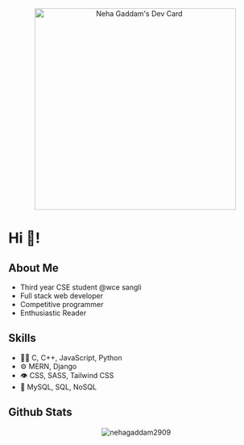 <!--<img src="https://github.com/Nehagaddam2909/Nehagaddam2909/blob/main/neha_gaddam.gif" />-->
<div align="center"><a href="https://app.daily.dev/gaddam_neha_29"><img src="https://api.daily.dev/devcards/091db1443e2c4d3bbd900215d58a6fd9.png?r=q7q" width="400" alt="Neha Gaddam's Dev Card"/></a></div>
<h1>Hi 👋!</h1>

  ##   About Me
<ul>
  <li>
    Third year CSE student @wce sangli </li>
  <li>Full stack web developer </li>
  <li>Competitive programmer</li>
  <li>Enthusiastic Reader</li>
</ul>

  ##  Skills
  
 <ul>
  <li>👩‍💻 C, C++, JavaScript, Python</li>
  <li>⚙️ MERN, Django </li>
  <li>👁️ CSS, SASS, Tailwind CSS</li>
  <li>💽 MySQL, SQL, NoSQL </li>
 </ul>
  
 ## Github Stats
<p align="center">&nbsp;<img align="center" src="https://github-readme-streak-stats.herokuapp.com/?user=nehagaddam2909&theme=radical" alt="nehagaddam2909" /></p>
